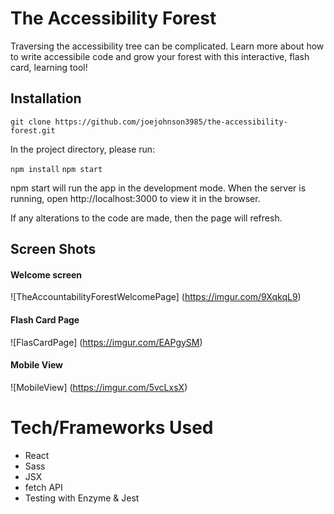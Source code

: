 # The Accessibility Forest
Traversing the accessibility tree can be complicated. Learn more about how to write accessibile code and grow your forest with this interactive, flash card, learning tool!

## Installation

`git clone https://github.com/joejohnson3985/the-accessibility-forest.git`

In the project directory, please run:

`npm install`
`npm start`

npm start will run the app in the development mode. When the server is running, open http://localhost:3000 to view it in the browser.

If any alterations to the code are made, then the page will refresh.

## Screen Shots

#### Welcome screen

![TheAccountabilityForestWelcomePage] (https://imgur.com/9XqkqL9)

#### Flash Card Page

![FlasCardPage] (https://imgur.com/EAPgySM)

#### Mobile View

![MobileView] (https://imgur.com/5vcLxsX)


# Tech/Frameworks Used

* React
* Sass
* JSX
* fetch API
* Testing with Enzyme & Jest
